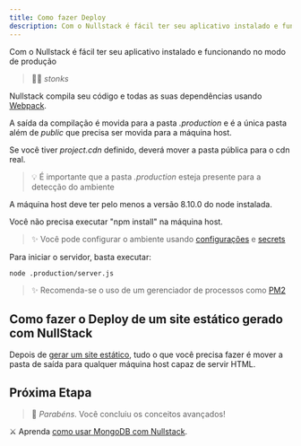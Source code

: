 ```yaml
---
title: Como fazer Deploy
description: Com o Nullstack é fácil ter seu aplicativo instalado e funcionando no modo de produção
---
```


Com o Nullstack é fácil ter seu aplicativo instalado e funcionando no modo de produção

> 🐱‍💻 *stonks*

Nullstack compila seu código e todas as suas dependências usando [Webpack](https://webpack.js.org).

A saída da compilação é movida para a pasta *.production* e é a única pasta além de *public* que precisa ser movida para a máquina host.

Se você tiver *project.cdn* definido, deverá mover a pasta pública para o cdn real.

> 💡 É importante que a pasta *.production* esteja presente para a detecção do ambiente

A máquina host deve ter pelo menos a versão 8.10.0 do node instalada.

Você não precisa executar "npm install" na máquina host.

> ✨ Você pode configurar o ambiente usando [configurações](/contexto-settings) e [secrets](/contexto-secrets)

Para iniciar o servidor, basta executar:

```sh
node .production/server.js
```

> ✨ Recomenda-se o uso de um gerenciador de processos como [PM2](https://pm2.keymetrics.io)

## Como fazer o Deploy de um site estático gerado com NullStack

Depois de [gerar um site estático](/geracao-de-sites-estaticos), tudo o que você precisa fazer é mover a pasta de saída para qualquer máquina host capaz de servir HTML.

## Próxima Etapa

> 🎉 *Parabéns*. Você concluiu os conceitos avançados!

⚔ Aprenda [como usar MongoDB com Nullstack](/como-usar-mongodb-com-nullstack).